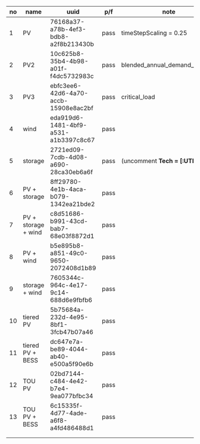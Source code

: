| no | name                | uuid                                 | p/f  | note                            |
|----|---------------------|--------------------------------------|------|---------------------------------|
| 1  | PV                  | 76168a37-a78b-4ef3-bdb8-a2f8b213430b | pass | timeStepScaling = 0.25          |
| 2  | PV2                 | 10c625b8-35b4-4b98-a01f-f4dc5732983c | pass | blended_annual_demand_charges   |
| 3  | PV3                 | ebfc3ee6-42d6-4a70-accb-15908e8ac2bf | pass | critical_load                   |
| 4  | wind                | eda919d6-1481-4bf9-a531-a1b3397c8c67 | pass |                                 |
| 5  | storage             | 2721ed09-7cdb-4d08-a690-28ca30eb6a6f | pass | (uncomment **Tech = [:UTIL1]**) |
| 6  | PV + storage        | 8ff29780-4e1b-4aca-b079-1342ea21bde2 | pass |                                 |
| 7  | PV + storage + wind | c8d51686-b991-43cd-bab7-68e03f8872d1 | pass |                                 |
| 8  | PV + wind           | b5e895b8-a851-49c0-9650-2072408d1b89 | pass |                                 |
| 9  | storage + wind      | 7605344c-964c-4e17-9c14-688d6e9fbfb6 | pass |                                 |
| 10 | tiered PV           | 5b75684a-232d-4e95-8bf1-3fcb47b07a46 | pass |                                 |
| 11 | tiered PV + BESS    | dc647e7a-be89-4044-ab40-e500a5f90e6b | pass |                                 |
| 12 | TOU PV              | 02bd7144-c484-4e42-b7e4-9ea077bfbc34 | pass |                                 |
| 13 | TOU PV + BESS       | 6c15335f-4d77-4ade-a6f8-a4fd486488d1 | pass |                                 |
|    |                     |                                      |      |                                 |
|    |                     |                                      |      |                                 |
